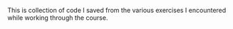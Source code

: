 This is collection of code I saved from the various exercises I encountered while working through the course. 